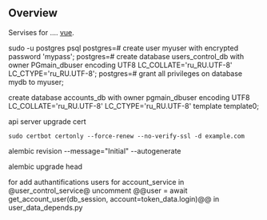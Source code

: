 ## Overview

Servises for ....
[vue](https://github.com/vuejs/vue).

sudo -u postgres psql
postgres=# create user myuser with encrypted password 'mypass';
postgres=# create database users_control_db with owner PGmain_dbuser encoding UTF8 LC_COLLATE='ru_RU.UTF-8' LC_CTYPE='ru_RU.UTF-8';
postgres=# grant all privileges on database mydb to myuser;

create database accounts_db with owner pgmain_dbuser encoding UTF8 LC_COLLATE='ru_RU.UTF-8' LC_CTYPE='ru_RU.UTF-8' template template0;

api server upgrade cert 
```
sudo certbot certonly --force-renew --no-verify-ssl -d example.com
```

alembic revision --message="Initial" --autogenerate

alembic upgrade head

for add authantifications users for account_service in @user_control_service@ uncomment @@user = await get_account_user(db_session, account=token_data.login)@@ in
user_data_depends.py 